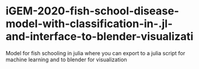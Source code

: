 # iGEM-2020-fish-school-disease-model-with-classification-in-.jl-and-interface-to-blender-visualizati
Model for fish schooling in julia where you can export to a julia script for machine learning and to blender for visualization
